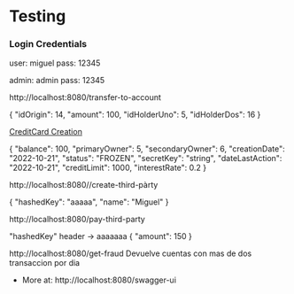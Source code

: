 
# Testing

### Login Credentials

user: miguel
pass: 12345

admin: admin
pass: 12345


http://localhost:8080/transfer-to-account

{
"idOrigin": 14,
"amount": 100,
"idHolderUno": 5,
"idHolderDos": 16
}

[CreditCard Creation](http://localhost:8080/create-credit-card)

{
"balance": 100,
"primaryOwner": 5,
"secondaryOwner": 6,
"creationDate": "2022-10-21",
"status": "FROZEN",
"secretKey": "string",
"dateLastAction": "2022-10-21",
"creditLimit": 1000,
"interestRate": 0.2
}

http://localhost:8080//create-third-pàrty

{
"hashedKey": "aaaaa",
"name": "Miguel"
}

http://localhost:8080/pay-third-party

"hashedKey" header -> aaaaaaa
{
"amount": 150
}

http://localhost:8080/get-fraud
Devuelve cuentas con mas de dos transaccion por dia

* More at: http://localhost:8080/swagger-ui